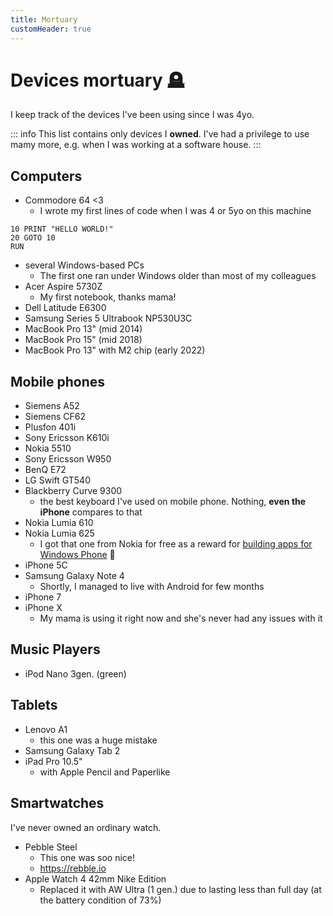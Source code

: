 ```yaml
---
title: Mortuary
customHeader: true
---
```


# Devices mortuary 🪦

I keep track of the devices I've been using since I was 4yo.

::: info
This list contains only devices I **owned**. I've had a privilege to use mamy more, e.g. when I was working at a software house.
:::

## Computers

- Commodore 64 <3
  - I wrote my first lines of code when I was 4 or 5yo on this machine

```
10 PRINT "HELLO WORLD!"
20 GOTO 10
RUN
```

- several Windows-based PCs
  - The first one ran under Windows older than most of my colleagues
- Acer Aspire 5730Z
  - My first notebook, thanks mama!
- Dell Latitude E6300
- Samsung Series 5 Ultrabook NP530U3C
- MacBook Pro 13" (mid 2014)
- MacBook Pro 15" (mid 2018)
- MacBook Pro 13" with M2 chip (early 2022)

## Mobile phones

- Siemens A52
- Siemens CF62
- Plusfon 401i
- Sony Ericsson K610i
- Nokia 5510
- Sony Ericsson W950
- BenQ E72
- LG Swift GT540
- Blackberry Curve 9300
  - the best keyboard I've used on mobile phone. Nothing, **even the iPhone** compares to that
- Nokia Lumia 610
- Nokia Lumia 625
  - I got that one from Nokia for free as a reward for [building apps for Windows Phone](https://www.jankowskimichal.pl/2013/11/dvlup-czyli-jak-dostac-nowa-nokie/) 💪
- iPhone 5C
- Samsung Galaxy Note 4
  - Shortly, I managed to live with Android for few months
- iPhone 7
- iPhone X
  - My mama is using it right now and she's never had any issues with it

## Music Players

- iPod Nano 3gen. (green)

## Tablets

- Lenovo A1
  - this one was a huge mistake
- Samsung Galaxy Tab 2
- iPad Pro 10.5"
  - with Apple Pencil and Paperlike

## Smartwatches

I've never owned an ordinary watch.

- Pebble Steel
  - This one was soo nice!
  - https://rebble.io
- Apple Watch 4 42mm Nike Edition
  - Replaced it with AW Ultra (1 gen.) due to lasting less than full day (at the battery condition of 73%)

